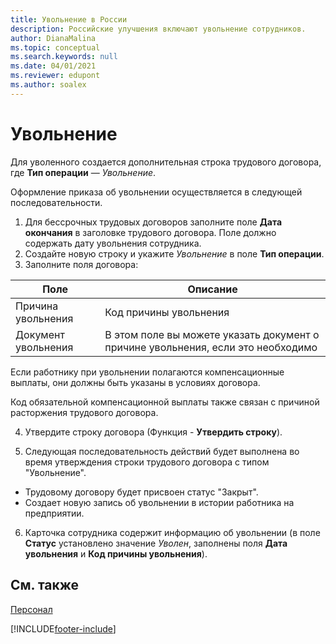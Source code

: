 ```yaml
---
title: Увольнение в России
description: Российские улучшения включают увольнение сотрудников.
author: DianaMalina
ms.topic: conceptual
ms.search.keywords: null
ms.date: 04/01/2021
ms.reviewer: edupont
ms.author: soalex
---
```


# <a name="dismissal"></a><a name="dismissal"></a><a name="dismissal"></a>Увольнение

Для уволенного создается дополнительная строка трудового договора, где **Тип операции** — *Увольнение*. 

Оформление приказа об увольнении осуществляется в следующей последовательности. 

1. Для бессрочных трудовых договоров заполните поле **Дата окончания** в заголовке трудового договора. Поле должно содержать дату увольнения сотрудника.
2. Создайте новую строку и укажите *Увольнение* в поле **Тип операции**.
3. Заполните поля договора:

| Поле              | Описание                                                  |
| ------------------ | ------------------------------------------------------------ |
| Причина увольнения   | Код причины увольнения                                    |
| Документ увольнения | В этом поле вы можете указать документ о причине увольнения, если это необходимо |

Если работнику при увольнении полагаются компенсационные выплаты, они должны быть указаны в условиях договора.

Код обязательной компенсационной выплаты также связан с причиной расторжения трудового договора.

4. Утвердите строку договора (Функция - **Утвердить строку**). 

5. Следующая последовательность действий будет выполнена во время утверждения строки трудового договора с типом "Увольнение". 

- Трудовому договору будет присвоен статус "Закрыт".
- Создает новую запись об увольнении в истории работника на предприятии. 

6. Карточка сотрудника содержит информацию об увольнении (в поле **Статус** установлено значение *Уволен*, заполнены поля **Дата увольнения** и **Код причины увольнения**).

## <a name="see-also"></a><a name="see-also"></a><a name="see-also"></a>См. также

[Персонал](Human-Resources.md)


[!INCLUDE[footer-include](../../includes/footer-banner.md)]
